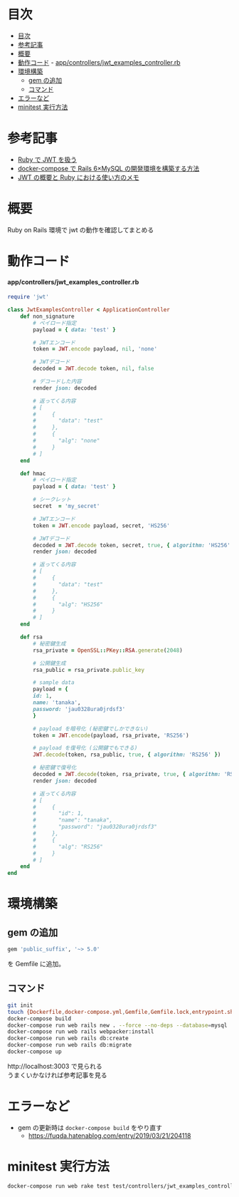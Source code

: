 # 目次

<!-- TOC -->

- [目次](#目次)
- [参考記事](#参考記事)
- [概要](#概要)
- [動作コード](#動作コード)
      - [app/controllers/jwt_examples_controller.rb](#appcontrollersjwt_examples_controllerrb)
- [環境構築](#環境構築)
  - [gem の追加](#gem-の追加)
  - [コマンド](#コマンド)
- [エラーなど](#エラーなど)
- [minitest 実行方法](#minitest-実行方法)

<!-- /TOC -->

# 参考記事

- [Ruby で JWT を扱う](https://blog.shimar.me/2017/02/10/ruby-jwt)
- [docker-compose で Rails 6×MySQL の開発環境を構築する方法](https://zenn.dev/tmasuyama1114/articles/4ed199ce0478e7)
- [JWT の概要と Ruby における使い方のメモ](https://qiita.com/sukechannnn/items/0ea1bb4f736ac7108f62)

# 概要

Ruby on Rails 環境で jwt の動作を確認してまとめる

# 動作コード

#### app/controllers/jwt_examples_controller.rb

```rb
require 'jwt'

class JwtExamplesController < ApplicationController
    def non_signature
        # ペイロード指定
        payload = { data: 'test' }

        # JWTエンコード
        token = JWT.encode payload, nil, 'none'

        # JWTデコード
        decoded = JWT.decode token, nil, false

        # デコードした内容
        render json: decoded

        # 返ってくる内容
        # [
        #     {
        #       "data": "test"
        #     },
        #     {
        #       "alg": "none"
        #     }
        # ]
    end

    def hmac
        # ペイロード指定
        payload = { data: 'test' }

        # シークレット
        secret  = 'my_secret'

        # JWTエンコード
        token = JWT.encode payload, secret, 'HS256'

        # JWTデコード
        decoded = JWT.decode token, secret, true, { algorithm: 'HS256' }
        render json: decoded

        # 返ってくる内容
        # [
        #     {
        #       "data": "test"
        #     },
        #     {
        #       "alg": "HS256"
        #     }
        # ]
    end

    def rsa
        # 秘密鍵生成
        rsa_private = OpenSSL::PKey::RSA.generate(2048)

        # 公開鍵生成
        rsa_public = rsa_private.public_key

        # sample data
        payload = {
        id: 1,
        name: 'tanaka',
        password: 'jau0328ura0jrdsf3'
        }

        # payload を暗号化 (秘密鍵でしかできない)
        token = JWT.encode(payload, rsa_private, 'RS256')

        # payload を復号化 (公開鍵でもできる)
        JWT.decode(token, rsa_public, true, { algorithm: 'RS256' })

        # 秘密鍵で復号化
        decoded = JWT.decode(token, rsa_private, true, { algorithm: 'RS256' })
        render json: decoded

        # 返ってくる内容
        # [
        #     {
        #       "id": 1,
        #       "name": "tanaka",
        #       "password": "jau0328ura0jrdsf3"
        #     },
        #     {
        #       "alg": "RS256"
        #     }
        # ]
    end
end

```

# 環境構築

## gem の追加

```rb
gem 'public_suffix', '~> 5.0'
```

を Gemfile に追加。

## コマンド

```sh
git init
touch {Dockerfile,docker-compose.yml,Gemfile,Gemfile.lock,entrypoint.sh,.gitignore,README.md}
docker-compose build
docker-compose run web rails new . --force --no-deps --database=mysql
docker-compose run web rails webpacker:install
docker-compose run web rails db:create
docker-compose run web rails db:migrate
docker-compose up
```

http://localhost:3003 で見られる  
うまくいかなければ参考記事を見る

# エラーなど

- gem の更新時は `docker-compose build` をやり直す
  - https://fuqda.hatenablog.com/entry/2019/03/21/204118

# minitest 実行方法

```sh
docker-compose run web rake test test/controllers/jwt_examples_controller_test.rb
```
